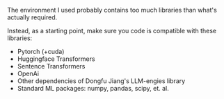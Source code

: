 The environment I used probably contains too much libraries than what's actually required.

Instead, as a starting point, make sure you code is compatible with these libraries:
- Pytorch (+cuda)
- Huggingface Transformers
- Sentence Transformers
- OpenAi
- Other dependencies of Dongfu Jiang's LLM-engies library
- Standard ML packages: numpy, pandas, scipy, et. al.